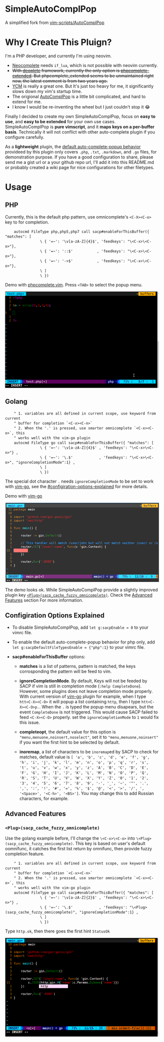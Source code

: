 # SimpleAutoComplPop

A simplified fork from [vim-scripts/AutoComplPop](https://github.com/vim-scripts/AutoComplPop)

# Why I Create This Pluign?

I'm a PHP developer, and currently I'm using neovim. 

- [Neocomplete](https://github.com/Shougo/neocomplete.vim) needs `if_lua`,
	which is not possible with neovim currently.
- ~~With [deoplete](https://github.com/Shougo/deoplete.nvim) framework,
    currently the only option is
    [phpcomplete-extended](https://github.com/m2mdas/phpcomplete-extended).
    But phpcomplete_extended seems to be unmaintained right now, the latest
    comment is from two years ago.~~
- [YCM](https://github.com/Valloric/YouCompleteMe) is really a great one. But
    It's just too heavy for me, it significantly slows down my vim's startup
    time.
- The origional [AutoComplPop](https://github.com/vim-scripts/AutoComplPop) is
	a little bit complicated, and hard to extend for me.
- I know I would be re-inventing the wheel but I just couldn't stop it :joy:

Finally I decided to create my own SimpleAutoComplPop, focus on **easy to
use**, and **easy to be extended** for your own use cases. SimpleAutoComplPop
is **pure vimscript**, and it **maps keys on a per-buffer basis**. Technically
it will not conflict with other auto-complete plugin if you configure
carefully. 

As a **lightweight** plugin, the [default auto-complete-popup
behavior](plugin/sacp.vim) provideed by this plugin only covers `.php`, `.txt`,
`.markdown`, and `.go` files, for demonstration purpose.  If you have a good
configuration to share, please send me a gist url or a your github repo url,
I'll add it into this README.md or probably created a wiki page for nice
configurations for other filetypes.

# Usage

## PHP

Currently, this is the default php pattern, use omnicomplete's `<C-X><C-o>` key
to for completion.

```vimscript
	autocmd FileType php,php5,php7 call sacp#enableForThisBuffer({ "matches": [
				\ { '=~': '\v[a-zA-Z]{4}$', 'feedkeys': "\<C-x>\<C-o>"},
				\ { '=~': '::$'           , 'feedkeys': "\<C-x>\<C-o>"},
				\ { '=~': '->$'           , 'feedkeys': "\<C-x>\<C-o>"},
				\ ]
				\ })
```

Demo with [phpcomplete.vim](https://github.com/shawncplus/phpcomplete.vim).
Press `<TAB>` to select the popup menu.

![php_demo](https://github.com/roxma/SimpleAutoComplPop.img/blob/master/usage_php_demo.gif)

## Golang

```
	" 1. variables are all defined in current scope, use keyword from current
	" buffer for completion `<C-x><C-n>`
	" 2. When the '.' is pressed, use smarter omnicomplete `<C-x><C-o>`, this
	" works well with the vim-go plugin
	autocmd FileType go call sacp#enableForThisBuffer({ "matches": [
				\ { '=~': '\v[a-zA-Z]{4}$' , 'feedkeys': "\<C-x>\<C-n>"} ,
				\ { '=~': '\.$'            , 'feedkeys': "\<C-x>\<C-o>", "ignoreCompletionMode":1} ,
				\ ]
				\ })
```

The special dot character `.` needs `ignoreCompletionMode` to be set to work
with [vim-go](https://github.com/fatih/vim-go), see the
[#configiration-options-explained](#configiration-options-explained) for more
details.

Demo with [vim-go](https://github.com/fatih/vim-go)

![go_demo](https://github.com/roxma/SimpleAutoComplPop.img/blob/master/usage_go_demo.gif)

The demo looks ok. While SimpleAutoComplPop provide a slightly improved plugin
key
[`<Plug>(sacp_cache_fuzzy_omnicomplete)`](#plugsacp_cache_fuzzy_omnicomplete).
Check the [Advanced Features](#advanced-features) section For more information.


## Configiration Options Explained

- To disable SimpleAutoComplPop, add `let g:sacpEnable = 0` to your vimrc file.

- To enable the default auto-complete-popup behavior for php only, add `let
    g:sacpDefaultFileTypesEnable = {"php":1}` to your vimrc file.

- **sacp#enableForThisBuffer** options: 

    - **matches** is a list of patterns, pattern is matched, the keys
        corrosponding the pattern will be feed to vim.

    - **ignoreCompletionMode**. By default, Keys will not be feeded by SACP if
        vim is still in completion mode (`:help CompleteDone`). However, some
        plugins does not leave completion mode properly. With current version
        of [vim-go](https://github.com/fatih/vim-go) plugin for example, when I
        type `htt<C-X><C-O>` it will popup a list containing `http`, then I
        type `htt<C-X><C-O>p.`. When the `.` is typed the popup menu disapears,
        but the event `CompleteDone` is not triggered. This would cause SACP
        failed to feed `<C-X><C-O>` properly. set the `ignoreCompletionMode` to
        `1` would fix this issue.

    - **completeopt**, the default value for this option is
        `"menu,menuone,noinsert,noselect"`, set it to `"menu,menuone,noinsert"`
        if you want the first hint to be selected by default.

    - **inoremap**, a list of characters to be `inoremap`ed by SACP to
        check for matches, default value is `[ 'a', 'b', 'c', 'd', 'e', 'f',
        'g', 'h', 'i', 'j', 'k', 'l', 'm', 'n', 'o', 'p', 'q', 'r', 's', 't',
        'u', 'v', 'w', 'x', 'y', 'z', 'A', 'B', 'C', 'D', 'E', 'F', 'G', 'H',
        'I', 'J', 'K', 'L', 'M', 'N', 'O', 'P', 'Q', 'R', 'S', 'T', 'U', 'V',
        'W', 'X', 'Y', 'Z', '0', '1', '2', '3', '4', '5', '6', '7', '8', '9',
        '-', '_', '~', '^', '.', ',', ':', '!', '#', '=', '%', '$', '@', '<',
        '>', '/', ', '<Space>', '<C-h>', '<BS>']`. You may change this to add
        Russian characters, for example.



## Advanced Features

### `<Plug>(sacp_cache_fuzzy_omnicomplete)`

Use the golang example before, I'll change the `\<C-x>\<C-o>` into
`\<Plug>(sacp_cache_fuzzy_omnicomplete)`. This key is based on user's default
oomnifunc, it catches the first list return by omnifunc, then provide fuzzy
completion feature.

```
	" 1. variables are all defined in current scope, use keyword from current
	" buffer for completion `<C-x><C-n>`
	" 2. When the '.' is pressed, use smarter omnicomplete `<C-x><C-o>`, this
	" works well with the vim-go plugin
	autocmd FileType go call sacp#enableForThisBuffer({ "matches": [
				\ { '=~': '\v[a-zA-Z]{2}$' , 'feedkeys': "\<C-x>\<C-n>"} ,
				\ { '=~': '\.$'            , 'feedkeys': "\<Plug>(sacp_cache_fuzzy_omnicomplete)", "ignoreCompletionMode":1} ,
				\ ]
				\ })
```

Type `http.ok`, then there goes the first hint `StatusOk`


![go_demo](https://github.com/roxma/SimpleAutoComplPop.img/blob/master/advanced_go_demo.gif)


